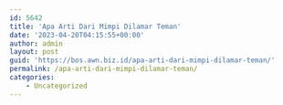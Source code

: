 ```yaml
---
id: 5642
title: 'Apa Arti Dari Mimpi Dilamar Teman'
date: '2023-04-20T04:15:55+00:00'
author: admin
layout: post
guid: 'https://bos.awn.biz.id/apa-arti-dari-mimpi-dilamar-teman/'
permalink: /apa-arti-dari-mimpi-dilamar-teman/
categories:
    - Uncategorized
---
```


